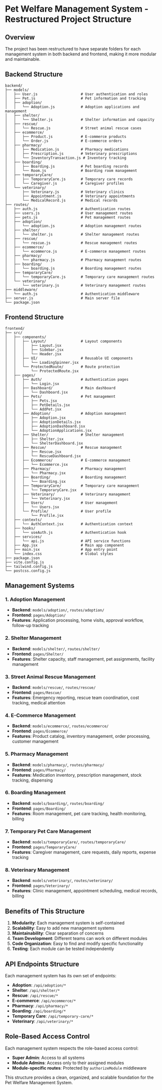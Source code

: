 # Pet Welfare Management System - Restructured Project Structure

## Overview
The project has been restructured to have separate folders for each management system in both backend and frontend, making it more modular and maintainable.

## Backend Structure

```
backend/
├── models/
│   ├── User.js                    # User authentication and roles
│   ├── Pet.js                     # Pet information and tracking
│   ├── adoption/
│   │   └── Adoption.js            # Adoption applications and management
│   ├── shelter/
│   │   └── Shelter.js             # Shelter information and capacity
│   ├── rescue/
│   │   └── Rescue.js              # Street animal rescue cases
│   ├── ecommerce/
│   │   ├── Product.js             # E-commerce products
│   │   └── Order.js               # E-commerce orders
│   ├── pharmacy/
│   │   ├── Medication.js          # Pharmacy medications
│   │   ├── Prescription.js        # Veterinary prescriptions
│   │   └── InventoryTransaction.js # Inventory tracking
│   ├── boarding/
│   │   ├── Boarding.js            # Pet boarding records
│   │   └── Room.js                # Boarding room management
│   ├── temporaryCare/
│   │   ├── TemporaryCare.js       # Temporary care records
│   │   └── Caregiver.js           # Caregiver profiles
│   └── veterinary/
│       ├── Veterinary.js          # Veterinary clinics
│       ├── Appointment.js         # Veterinary appointments
│       └── MedicalRecord.js       # Medical records
├── routes/
│   ├── auth.js                    # Authentication routes
│   ├── users.js                   # User management routes
│   ├── pets.js                    # Pet management routes
│   ├── adoption/
│   │   └── adoption.js            # Adoption management routes
│   ├── shelter/
│   │   └── shelter.js             # Shelter management routes
│   ├── rescue/
│   │   └── rescue.js              # Rescue management routes
│   ├── ecommerce/
│   │   └── ecommerce.js           # E-commerce management routes
│   ├── pharmacy/
│   │   └── pharmacy.js            # Pharmacy management routes
│   ├── boarding/
│   │   └── boarding.js            # Boarding management routes
│   ├── temporaryCare/
│   │   └── temporaryCare.js       # Temporary care management routes
│   └── veterinary/
│       └── veterinary.js          # Veterinary management routes
├── middleware/
│   └── auth.js                    # Authentication middleware
├── server.js                      # Main server file
└── package.json
```

## Frontend Structure

```
frontend/
├── src/
│   ├── components/
│   │   ├── Layout/                # Layout components
│   │   │   ├── Layout.jsx
│   │   │   ├── Sidebar.jsx
│   │   │   └── Header.jsx
│   │   ├── UI/                    # Reusable UI components
│   │   │   └── LoadingSpinner.jsx
│   │   └── ProtectedRoute/        # Route protection
│   │       └── ProtectedRoute.jsx
│   ├── pages/
│   │   ├── Auth/                  # Authentication pages
│   │   │   └── Login.jsx
│   │   ├── Dashboard/             # Main dashboard
│   │   │   └── Dashboard.jsx
│   │   ├── Pets/                  # Pet management
│   │   │   ├── Pets.jsx
│   │   │   ├── PetDetails.jsx
│   │   │   └── AddPet.jsx
│   │   ├── Adoption/              # Adoption management
│   │   │   ├── Adoption.jsx
│   │   │   ├── AdoptionDetails.jsx
│   │   │   ├── AdoptionDashboard.jsx
│   │   │   └── AdoptionApplications.jsx
│   │   ├── Shelter/               # Shelter management
│   │   │   ├── Shelter.jsx
│   │   │   └── ShelterDashboard.jsx
│   │   ├── Rescue/                # Rescue management
│   │   │   ├── Rescue.jsx
│   │   │   └── RescueDashboard.jsx
│   │   ├── Ecommerce/             # E-commerce management
│   │   │   └── Ecommerce.jsx
│   │   ├── Pharmacy/              # Pharmacy management
│   │   │   └── Pharmacy.jsx
│   │   ├── Boarding/              # Boarding management
│   │   │   └── Boarding.jsx
│   │   ├── TemporaryCare/         # Temporary care management
│   │   │   └── TemporaryCare.jsx
│   │   ├── Veterinary/            # Veterinary management
│   │   │   └── Veterinary.jsx
│   │   ├── Users/                 # User management
│   │   │   └── Users.jsx
│   │   └── Profile/               # User profile
│   │       └── Profile.jsx
│   ├── contexts/
│   │   └── AuthContext.jsx        # Authentication context
│   ├── hooks/
│   │   └── useAuth.js             # Authentication hook
│   ├── services/
│   │   └── api.js                 # API service functions
│   ├── App.jsx                    # Main app component
│   ├── main.jsx                   # App entry point
│   └── index.css                  # Global styles
├── package.json
├── vite.config.js
├── tailwind.config.js
└── postcss.config.js
```

## Management Systems

### 1. Adoption Management
- **Backend**: `models/adoption/`, `routes/adoption/`
- **Frontend**: `pages/Adoption/`
- **Features**: Application processing, home visits, approval workflow, follow-up tracking

### 2. Shelter Management
- **Backend**: `models/shelter/`, `routes/shelter/`
- **Frontend**: `pages/Shelter/`
- **Features**: Shelter capacity, staff management, pet assignments, facility management

### 3. Street Animal Rescue Management
- **Backend**: `models/rescue/`, `routes/rescue/`
- **Frontend**: `pages/Rescue/`
- **Features**: Emergency reporting, rescue team coordination, cost tracking, medical attention

### 4. E-Commerce Management
- **Backend**: `models/ecommerce/`, `routes/ecommerce/`
- **Frontend**: `pages/Ecommerce/`
- **Features**: Product catalog, inventory management, order processing, customer management

### 5. Pharmacy Management
- **Backend**: `models/pharmacy/`, `routes/pharmacy/`
- **Frontend**: `pages/Pharmacy/`
- **Features**: Medication inventory, prescription management, stock tracking, dispensing

### 6. Boarding Management
- **Backend**: `models/boarding/`, `routes/boarding/`
- **Frontend**: `pages/Boarding/`
- **Features**: Room management, pet care tracking, health monitoring, billing

### 7. Temporary Pet Care Management
- **Backend**: `models/temporaryCare/`, `routes/temporaryCare/`
- **Frontend**: `pages/TemporaryCare/`
- **Features**: Caregiver management, care requests, daily reports, expense tracking

### 8. Veterinary Management
- **Backend**: `models/veterinary/`, `routes/veterinary/`
- **Frontend**: `pages/Veterinary/`
- **Features**: Clinic management, appointment scheduling, medical records, billing

## Benefits of This Structure

1. **Modularity**: Each management system is self-contained
2. **Scalability**: Easy to add new management systems
3. **Maintainability**: Clear separation of concerns
4. **Team Development**: Different teams can work on different modules
5. **Code Organization**: Easy to find and modify specific functionality
6. **Testing**: Each module can be tested independently

## API Endpoints Structure

Each management system has its own set of endpoints:

- **Adoption**: `/api/adoption/*`
- **Shelter**: `/api/shelter/*`
- **Rescue**: `/api/rescue/*`
- **E-commerce**: `/api/ecommerce/*`
- **Pharmacy**: `/api/pharmacy/*`
- **Boarding**: `/api/boarding/*`
- **Temporary Care**: `/api/temporary-care/*`
- **Veterinary**: `/api/veterinary/*`

## Role-Based Access Control

Each management system respects the role-based access control:
- **Super Admin**: Access to all systems
- **Module Admins**: Access only to their assigned modules
- **Module-specific routes**: Protected by `authorizeModule` middleware

This structure provides a clean, organized, and scalable foundation for the Pet Welfare Management System.
